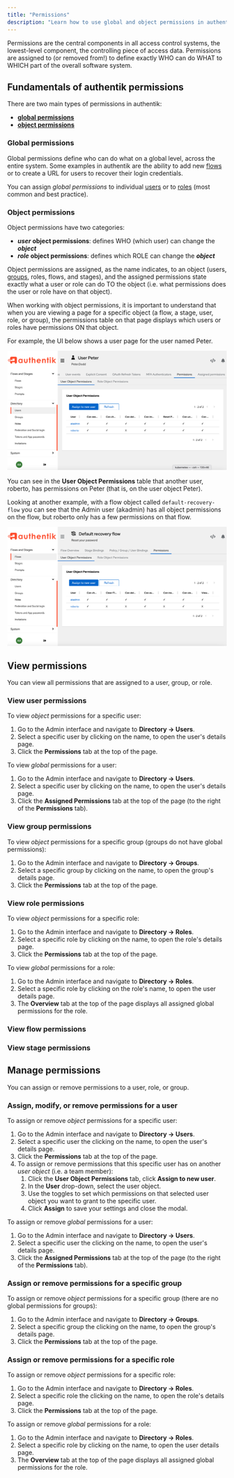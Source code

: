 ```yaml
---
title: "Permissions"
description: "Learn how to use global and object permissions in authentik."
---
```


Permissions are the central components in all access control systems, the lowest-level component, the controlling piece of access data. Permissions are assigned to (or removed from!) to define exactly WHO can do WHAT to WHICH part of the overall software system.

## Fundamentals of authentik permissions

There are two main types of permissions in authentik:

-   [**global permissions**](#global-permissions)
-   [**object permissions**](#object-permissions)

### Global permissions

Global permissions define who can do what on a global level, across the entire system. Some examples in authentik are the ability to add new [flows](../../flow/index.md) or to create a URL for users to recover their login credentials.

You can assign _global permissions_ to individual [users](../user/index.mdx) or to [roles](../roles/index.mdx) (most common and best practice).

### Object permissions

Object permissions have two categories:

-   **_user_ object permissions**: defines WHO (which user) can change the **_object_**
-   **_role_ object permissions**: defines which ROLE can change the **_object_**

Object permissions are assigned, as the name indicates, to an object (users, [groups](../groups/index.mdx), roles, flows, and stages), and the assigned permissions state exactly what a user or role can do TO the object (i.e. what permissions does the user or role have on that object).

When working with object permissions, it is important to understand that when you are viewing a page for a specific object (a flow, a stage, user, role, or group), the permissions table on that page displays which users or roles have permissions ON that object.

For example, the UI below shows a user page for the user named Peter.

![](./user-page.png)

You can see in the **User Object Permissions** table that another user, roberto, has permissions on Peter (that is, on the user object Peter).

Looking at another example, with a flow object called `default-recovery-flow` you can see that the Admin user (akadmin) has all object permissions on the flow, but roberto only has a few permissions on that flow.

![](./flow-page.png)

## View permissions

You can view all permissions that are assigned to a user, group, or role.

### View user permissions

To view _object_ permissions for a specific user:

1. Go to the Admin interface and navigate to **Directory -> Users**.
2. Select a specific user by clicking on the name, to open the user's details page.
3. Click the **Permissions** tab at the top of the page.

To view _global_ permissions for a user:

1. Go to the Admin interface and navigate to **Directory -> Users**.
2. Select a specific user by clicking on the name, to open the user's details page.
3. Click the **Assigned Permissions** tab at the top of the page (to the right of the **Permissions** tab).

### View group permissions

To view _object_ permissions for a specific group (groups do not have global permissions):

1. Go to the Admin interface and navigate to **Directory -> Groups**.
2. Select a specific group by clicking on the name, to open the group's details page.
3. Click the **Permissions** tab at the top of the page.

### View role permissions

To view _object_ permissions for a specific role:

1. Go to the Admin interface and navigate to **Directory -> Roles**.
2. Select a specific role by clicking on the name, to open the role's details page.
3. Click the **Permissions** tab at the top of the page.

To view _global_ permissions for a role:

1. Go to the Admin interface and navigate to **Directory -> Roles**.
2. Select a specific role by clicking on the role's name, to open the user details page.
3. The **Overview** tab at the top of the page displays all assigned global permissions for the role.

### View flow permissions

### View stage permissions

## Manage permissions

You can assign or remove permissions to a user, role, or group.

### Assign, modify, or remove permissions for a user

To assign or remove _object_ permissions for a specific user:

1. Go to the Admin interface and navigate to **Directory -> Users**.
2. Select a specific user the clicking on the name, to open the user's details page.
3. Click the **Permissions** tab at the top of the page.
4. To assign or remove permissions that this specific user has on another _user object_ (i.e. a team member):
    1. Click the **User Object Permissions** tab, click **Assign to new user**.
    2. In the **User** drop-down, select the user object.
    3. Use the toggles to set which permissions on that selected user object you want to grant to the specific user.
    4. Click **Assign** to save your settings and close the modal.

To assign or remove _global_ permissions for a user:

1. Go to the Admin interface and navigate to **Directory -> Users**.
2. Select a specific user the clicking on the name, to open the user's details page.
3. Click the **Assigned Permissions** tab at the top of the page (to the right of the **Permissions** tab).

### Assign or remove permissions for a specific group

To assign or remove _object_ permissions for a specific group (there are no global permissions for groups):

1. Go to the Admin interface and navigate to **Directory -> Groups**.
2. Select a specific group the clicking on the name, to open the group's details page.
3. Click the **Permissions** tab at the top of the page.

### Assign or remove permissions for a specific role

To assign or remove _object_ permissions for a specific role:

1. Go to the Admin interface and navigate to **Directory -> Roles**.
2. Select a specific role the clicking on the name, to open the role's details page.
3. Click the **Permissions** tab at the top of the page.

To assign or remove _global_ permissions for a role:

1. Go to the Admin interface and navigate to **Directory -> Roles**.
2. Select a specific role by clicking on the name, to open the user details page.
3. The **Overview** tab at the top of the page displays all assigned global permissions for the role.
